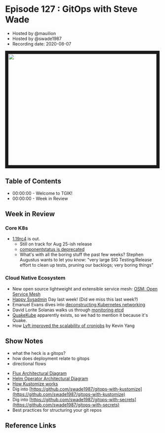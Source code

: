 # Episode 127 : GitOps with Steve Wade

- Hosted by @mauilion
- Hosted by @swade1987
- Recording date: 2020-08-07

<!--- Thumbnailed embed of the video, n8Xo_ghCIOSY is the video id from the youtube url --->

<a href="https://www.youtube.com/watch?v=F70wRexHIwg
" target="_blank"><img src="http://img.youtube.com/vi/F70wRexHIwg/hqdefault.jpg" width="480" height="360" border="10" /></a>

## Table of Contents

- 00:00:00 - Welcome to TGIK!
- 00:00:00 - Week in Review

## Week in Review

### Core K8s

- [1.19rc4](https://github.com/kubernetes/kubernetes/blob/master/CHANGELOG/CHANGELOG-1.19.md#v1190-rc4) is out.
    - Still on track for Aug 25-ish release
    - [componentstatus is deprecated](https://github.com/kubernetes/kubernetes/pull/93570)
    - What's with all the boring stuff the past few weeks? Stephen Augustus wants to let you know: "very large SIG Testing/Release effort to clean up tests, pruning our backlogs; very boring things" 

### Cloud Native Ecosystem

- New open source lightweight and extensible service mesh: [OSM: Open Service Mesh](https://openservicemesh.io/)
- [Happy Sysadmin](https://sysadminday.com/) Day last week! (Did we miss this last week?)
- Emanuel Evans dives into [deconstructing Kubernetes networking](https://eevans.co/blog/deconstructing-kubernetes-networking/)
- David Lorite Solanas walks us through [monitoring etcd](https://sysdig.com/blog/monitor-etcd/)
- [QuakeKube](https://github.com/criticalstack/quake-kube) apparently exists, so we had to mention it because it's Quake.
- How [Lyft improved the scalability of cronjobs](https://eng.lyft.com/improving-kubernetes-cronjobs-at-scale-part-1-cf1479df98d4) by Kevin Yang

## Show Notes
* what the heck is a gitops?
* how does deployment relate to gitops
* directional flows
- [Flux Architectural Diagram](https://github.com/fluxcd/flux/blob/master/docs/_files/flux-cd-diagram.png)
- [Helm Operator Architectural Diagram](https://github.com/fluxcd/helm-operator/blob/master/docs/_files/fluxcd-helm-operator-diagram.png) 
- [How Kustomize works](https://github.com/kubernetes-sigs/kustomize/blob/master/docs/images/base.jpg)
- Dig into [https://github.com/swade1987/gitops-with-kustomize](https://github.com/swade1987/gitops-with-kustomize)
- Dig into [https://github.com/swade1987/gitops-with-secrets](https://github.com/swade1987/gitops-with-secrets)
- Best practices for structuring your git repos


## Reference Links

